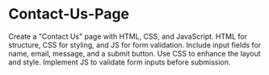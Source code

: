 # Contact-Us-Page
 Create a "Contact Us" page with HTML, CSS, and JavaScript. HTML for structure, CSS for styling, and JS for form validation. Include input fields for name, email, message, and a submit button. Use CSS to enhance the layout and style. Implement JS to validate form inputs before submission.
